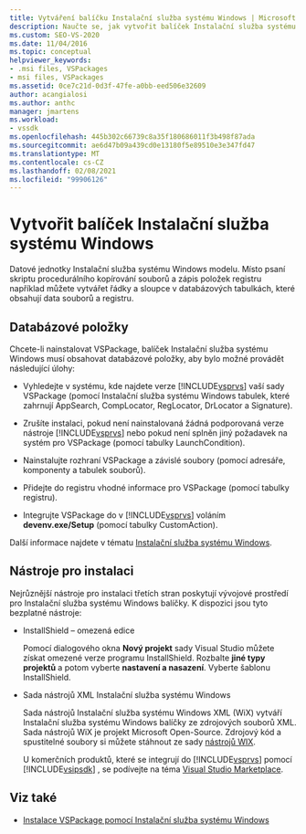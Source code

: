 ```yaml
---
title: Vytváření balíčku Instalační služba systému Windows | Microsoft Docs
description: Naučte se, jak vytvořit balíček Instalační služba systému Windows pro sadu Visual Studio, který se skládá z tabulek databáze obsahující data souborů a registru.
ms.custom: SEO-VS-2020
ms.date: 11/04/2016
ms.topic: conceptual
helpviewer_keywords:
- .msi files, VSPackages
- msi files, VSPackages
ms.assetid: 0ce7c21d-0d3f-47fe-a0bb-eed506e32609
author: acangialosi
ms.author: anthc
manager: jmartens
ms.workload:
- vssdk
ms.openlocfilehash: 445b302c66739c8a35f180686011f3b498f87ada
ms.sourcegitcommit: ae6d47b09a439cd0e13180f5e89510e3e347fd47
ms.translationtype: MT
ms.contentlocale: cs-CZ
ms.lasthandoff: 02/08/2021
ms.locfileid: "99906126"
---
```

# <a name="author-a-windows-installer-package"></a>Vytvořit balíček Instalační služba systému Windows
Datové jednotky Instalační služba systému Windows modelu. Místo psaní skriptu procedurálního kopírování souborů a zápis položek registru například můžete vytvářet řádky a sloupce v databázových tabulkách, které obsahují data souborů a registru.

## <a name="database-entries"></a>Databázové položky
Chcete-li nainstalovat VSPackage, balíček Instalační služba systému Windows musí obsahovat databázové položky, aby bylo možné provádět následující úlohy:

- Vyhledejte v systému, kde najdete verze [!INCLUDE[vsprvs](../../code-quality/includes/vsprvs_md.md)] vaší sady VSPackage (pomocí Instalační služba systému Windows tabulek, které zahrnují AppSearch, CompLocator, RegLocator, DrLocator a Signature).

- Zrušíte instalaci, pokud není nainstalovaná žádná podporovaná verze nástroje [!INCLUDE[vsprvs](../../code-quality/includes/vsprvs_md.md)] nebo pokud není splněn jiný požadavek na systém pro VSPackage (pomocí tabulky LaunchCondition).

- Nainstalujte rozhraní VSPackage a závislé soubory (pomocí adresáře, komponenty a tabulek souborů).

- Přidejte do registru vhodné informace pro VSPackage (pomocí tabulky registru).

- Integrujte VSPackage do v [!INCLUDE[vsprvs](../../code-quality/includes/vsprvs_md.md)] voláním **devenv.exe/Setup** (pomocí tabulky CustomAction).

Další informace najdete v tématu [Instalační služba systému Windows](/windows/desktop/Msi/windows-installer-portal).

## <a name="setup-tools"></a>Nástroje pro instalaci
Nejrůznější nástroje pro instalaci třetích stran poskytují vývojové prostředí pro Instalační služba systému Windows balíčky. K dispozici jsou tyto bezplatné nástroje:

- InstallShield – omezená edice

   Pomocí dialogového okna **Nový projekt** sady Visual Studio můžete získat omezené verze programu InstallShield. Rozbalte **jiné typy projektů** a potom vyberte **nastavení a nasazení**. Vyberte šablonu InstallShield.

- Sada nástrojů XML Instalační služba systému Windows

   Sada nástrojů Instalační služba systému Windows XML (WiX) vytváří Instalační služba systému Windows balíčky ze zdrojových souborů XML. Sada nástrojů WiX je projekt Microsoft Open-Source. Zdrojový kód a spustitelné soubory si můžete stáhnout ze sady [nástrojů WIX](https://sourceforge.net/projects/wix/).

   U komerčních produktů, které se integrují do [!INCLUDE[vsprvs](../../code-quality/includes/vsprvs_md.md)] pomocí [!INCLUDE[vsipsdk](../../extensibility/includes/vsipsdk_md.md)] , se podívejte na téma [Visual Studio Marketplace](https://marketplace.visualstudio.com/).

## <a name="see-also"></a>Viz také
- [Instalace VSPackage pomocí Instalační služba systému Windows](../../extensibility/internals/installing-vspackages-with-windows-installer.md)
